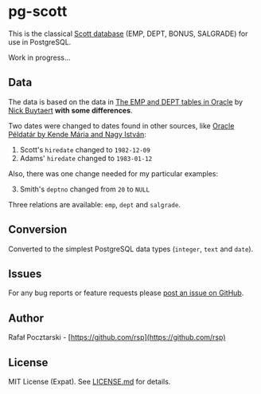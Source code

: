 pg-scott
========

This is the classical [Scott database](http://www.orafaq.com/wiki/SCOTT) (EMP, DEPT, BONUS, SALGRADE) for use in PostgreSQL.

Work in progress...

Data
----
The data is based on the data in [The EMP and DEPT tables in Oracle](https://apexplained.wordpress.com/2013/04/20/the-emp-and-dept-tables-in-oracle/) by [Nick Buytaert](https://github.com/nbuytaert1)
**with some differences**.

Two dates were changed to dates found in other sources, like [Oracle Példatár by Kende Mária and Nagy István](https://www.inf.u-szeged.hu/~pbalazs/teaching/DEMO.sql):

1. Scott's `hiredate` changed to `1982-12-09`
2. Adams' `hiredate` changed to `1983-01-12`

Also, there was one change needed for my particular examples:

3. Smith's `deptno` changed from `20` to `NULL`

Three relations are available: `emp`, `dept` and `salgrade`.

Conversion
----------
Converted to the simplest PostgreSQL data types (`integer`, `text` and `date`).

Issues
------
For any bug reports or feature requests please
[post an issue on GitHub](https://github.com/rsp/pg-scott/issues).

Author
------
Rafał Pocztarski - [https://github.com/rsp](https://github.com/rsp)

License
-------
MIT License (Expat). See [LICENSE.md](LICENSE.md) for details.

